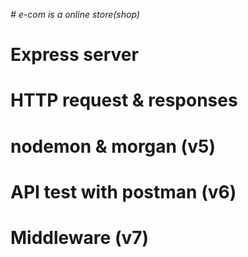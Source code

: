                                
*# e-com is a online store(shop)*      

# Express server

# HTTP request & responses     

# nodemon & morgan (v5)

# API test with postman (v6)

# Middleware (v7)       
  
  










